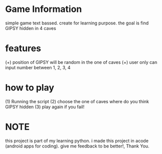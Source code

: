 # Game Information 
simple game text bassed. 
create for learning purpose. 
the goal is find GIPSY hidden in 4 caves

# features
(+) position of GIPSY will be random in the one of caves
(+) user only can input number between 1, 2, 3, 4

# how to play
(1) Running the script 
(2) choose the one of caves where do you think GIPSY hidden
(3) play again if you fail!

# NOTE
this project is part of my learning python. 
i made this project in acode (android apps for coding).
give me feedback to be better!, Thank You.
